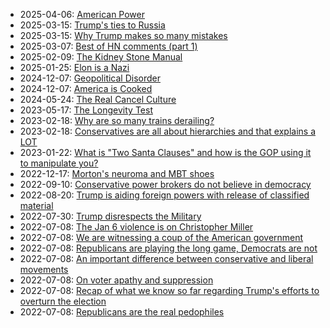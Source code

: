 <link rel="apple-touch-icon" sizes="57x57" href="/apple-icon-57x57.png">
<link rel="apple-touch-icon" sizes="60x60" href="/apple-icon-60x60.png">
<link rel="apple-touch-icon" sizes="72x72" href="/apple-icon-72x72.png">
<link rel="apple-touch-icon" sizes="76x76" href="/apple-icon-76x76.png">
<link rel="apple-touch-icon" sizes="114x114" href="/apple-icon-114x114.png">
<link rel="apple-touch-icon" sizes="120x120" href="/apple-icon-120x120.png">
<link rel="apple-touch-icon" sizes="144x144" href="/apple-icon-144x144.png">
<link rel="apple-touch-icon" sizes="152x152" href="/apple-icon-152x152.png">
<link rel="apple-touch-icon" sizes="180x180" href="/apple-icon-180x180.png">
<link rel="icon" type="image/png" sizes="192x192"  href="/android-icon-192x192.png">
<link rel="icon" type="image/png" sizes="32x32" href="/favicon-32x32.png">
<link rel="icon" type="image/png" sizes="96x96" href="/favicon-96x96.png">
<link rel="icon" type="image/png" sizes="16x16" href="/favicon-16x16.png">
<link rel="manifest" href="/manifest.json">
<meta name="msapplication-TileColor" content="#ffffff">
<meta name="msapplication-TileImage" content="/ms-icon-144x144.png">
<meta name="theme-color" content="#ffffff">

* 2025-04-06: [American Power](2025-04-06-american-power.md)
* 2025-03-15: [Trump's ties to Russia](2025-03-15-trump-russia.md)
* 2025-03-15: [Why Trump makes so many mistakes](2025-03-15-trump-mistakes.md)
* 2025-03-07: [Best of HN comments (part 1)](2025-03-07-best-of-HN-part1.md)
* 2025-02-09: [The Kidney Stone Manual](2025-02-09-kidney-stone-manual.md)
* 2025-01-25: [Elon is a Nazi](2025-01-25-elon-is-a-nazi.md)
* 2024-12-07: [Geopolitical Disorder](2024-12-07-geopolical-disorder.md)
* 2024-12-07: [America is Cooked](2024-12-07-america-is-cooked.md)
* 2024-05-24: [The Real Cancel Culture](2024-05-24-the-real-cancel-culture.md)
* 2023-05-17: [The Longevity Test](2023-05-17-the-longevity-test.md)
* 2023-02-18: [Why are so many trains derailing?](2023-02-18-train-safety.md)
* 2023-02-18: [Conservatives are all about hierarchies and that explains a LOT](2023-02-18-conservative-hierarchies.md)
* 2023-01-22: [What is "Two Santa Clauses" and how is the GOP using it to manipulate you?](2023-01-22-two-santas.md)
* 2022-12-17: [Morton's neuroma and MBT shoes](2022-12-17-shoes.md)
* 2022-09-10: [Conservative power brokers do not believe in democracy](2022-09-10-conservatives-do-not-believe-in-democracy.md)
* 2022-08-20: [Trump is aiding foreign powers with release of classified material](2022-08-20-trump-classified-material.md)
* 2022-07-30: [Trump disrespects the Military](2022-07-30-trump-disrespects-military.md)
* 2022-07-08: [The Jan 6 violence is on Christopher Miller](2022-07-08-miller-treason.md)
* 2022-07-08: [We are witnessing a coup of the American government](2022-07-08-coup.md)
* 2022-07-08: [Republicans are playing the long game, Democrats are not](2022-07-08-democrats-are-losing.md)
* 2022-07-08: [An important difference between conservative and liberal movements](2022-07-08-conservative-vs-liberal.md)
* 2022-07-08: [On voter apathy and suppression](2022-07-08-voter-apathy-and-suppression.md)
* 2022-07-08: [Recap of what we know so far regarding Trump's efforts to overturn the election](2022-07-08-trump-insurrection.md)
* 2022-07-08: [Republicans are the real pedophiles](2022-07-08-the-real-pedos.md)

